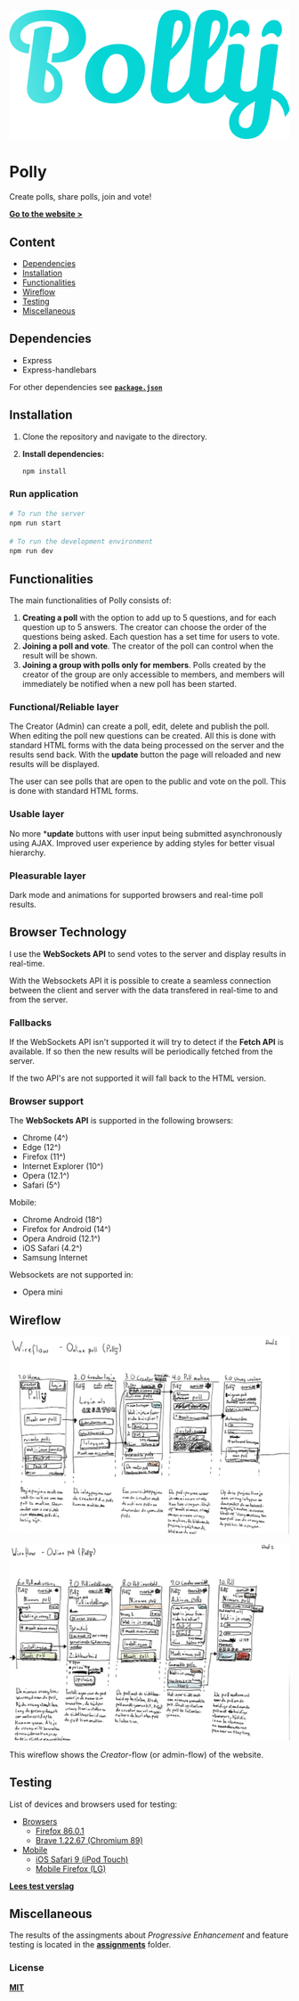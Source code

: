 ![Polly website logo](/assignments/opd-3/polly.png)

# Polly

Create polls, share polls, join and vote!

[**Go to the website >**](https://polly-y.herokuapp.com/)

## Content

* [Dependencies](#dependencies)
* [Installation](#installation)
* [Functionalities](#functionalities)
* [Wireflow](#wireflow)
* [Testing](#testing)
* [Miscellaneous](#miscellaneous)

## Dependencies

* Express
* Express-handlebars

For other dependencies see [**`package.json`**](package.json)

## Installation

1. Clone the repository and navigate to the directory.

2. **Install dependencies:**

	```bash
	npm install
	```

### Run application

```bash
# To run the server
npm run start

# To run the development environment
npm run dev
```

## Functionalities

The main functionalities of Polly consists of:

1. **Creating a poll** with the option to add up to 5 questions, and for each question up to 5 answers. The creator can choose the order of the questions being asked. Each question has a set time for users to vote.
2. **Joining a poll and vote**. The creator of the poll can control when the result will be shown.
3. **Joining a group with polls only for members**. Polls created by the creator of the group are only accessible to members, and members will immediately be notified when a new poll has been started.

### Functional/Reliable layer

The Creator (Admin) can create a poll, edit, delete and publish the poll. When editing the poll new questions can be created. All this is done with standard HTML forms with the data being processed on the server and the results send back. With the **update** button the page will reloaded and new results will be displayed.

The user can see polls that are open to the public and vote on the poll. This is done with standard HTML forms.

### Usable layer

No more ***update** buttons with user input being submitted asynchronously using AJAX. Improved user experience by adding styles for better visual hierarchy.

### Pleasurable layer

Dark mode and animations for supported browsers and real-time poll results.

## Browser Technology

I use the **WebSockets API** to send votes to the server and  display results in real-time.

With the Websockets API it is possible to create a seamless connection between the client and server with the data transfered in real-time to and from the server.

### Fallbacks

If the WebSockets API isn't supported it will try to detect if the **Fetch API** is available. If so then the new results will be periodically fetched from the server.

If the two API's are not supported it will fall back to the HTML version.

### Browser support

The **WebSockets API** is supported in the following browsers:

* Chrome (4^)
* Edge (12^)
* Firefox (11^)
* Internet Explorer (10^)
* Opera (12.1^)
* Safari (5^)

Mobile:

* Chrome Android (18^)
* Firefox for Android (14^)
* Opera Android (12.1^)
* iOS Safari (4.2^)
* Samsung Internet

Websockets are not supported in:

* Opera mini

## Wireflow

![Wireflow of the website showing the first five screens with descriptions below each screen.](assignments/opd-3/wireflow/polly-wireflow-1.jpg)

![Wireflow of the website showing the last five screens with descriptions below each screen.](assignments/opd-3/wireflow/polly-wireflow-2.jpg)

This wireflow shows the *Creator*-flow (or admin-flow) of the website.

## Testing

List of devices and browsers used for testing:

* [Browsers](https://github.com/qiubee/access-for-all/wiki/test#browsers)
	* [Firefox 86.0.1](https://github.com/qiubee/access-for-all/wiki/test#firefox)
	* [Brave 1.22.67 (Chromium 89)](https://github.com/qiubee/access-for-all/wiki/test#brave)
* [Mobile](https://github.com/qiubee/access-for-all/wiki/test#mobile)
	* [iOS Safari 9 (iPod Touch)](https://github.com/qiubee/access-for-all/wiki/test#ios-safari-9)
	* [Mobile Firefox (LG)](https://github.com/qiubee/access-for-all/wiki/test#mobile-firefox)

[**Lees test verslag**](https://github.com/qiubee/access-for-all/wiki/test)

## Miscellaneous

The results of the assingments about *Progressive Enhancement* and feature testing is located in the [**assignments**](/assignments) folder.

### License

[**MIT**](LICENSE)
